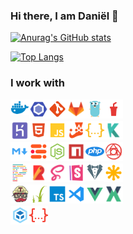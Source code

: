 ### Hi there, I am Daniël 👋


[![Anurag's GitHub stats](https://github-readme-stats.vercel.app/api?username=danielgroen&show_icons=true&theme=dark)](https://github.com/danielgroen/github-readme-stats)

[![Top Langs](https://github-readme-stats.vercel.app/api/top-langs/?username=danielgroen&theme=dark&layout=compact)](https://github.com/danielgroen/github-readme-stats)
</div>

<!-- TODO:: aanvullen -->
### I work with
<img width="30" align="left" src="./node_modules/material-icon-theme/icons/docker.svg">
<img width="30" align="left" src="./node_modules/material-icon-theme/icons/eslint.svg">
<img width="30" align="left" src="./node_modules/material-icon-theme/icons/git.svg">
<img width="30" align="left" src="./node_modules/material-icon-theme/icons/gitlab.svg">
<img width="30" align="left" src="./node_modules/material-icon-theme/icons/go_gopher.svg">
<img width="30" align="left" src="./node_modules/material-icon-theme/icons/gulp.svg"><br><br>
<img width="30" align="left" src="./node_modules/material-icon-theme/icons/heroku.svg">
<img width="30" align="left" src="./node_modules/material-icon-theme/icons/html.svg">
<img width="30" align="left" src="./node_modules/material-icon-theme/icons/javascript.svg">
<img width="30" align="left" src="./node_modules/material-icon-theme/icons/jest.svg">
<img width="30" align="left" src="./node_modules/material-icon-theme/icons/json.svg">
<img width="30" align="left" src="./node_modules/material-icon-theme/icons/karma.svg"><br><br>
<img width="30" align="left" src="./node_modules/material-icon-theme/icons/markdown.svg">
<img width="30" align="left" src="./node_modules/material-icon-theme/icons/mjml.svg">
<img width="30" align="left" src="./node_modules/material-icon-theme/icons/nodejs.svg">
<img width="30" align="left" src="./node_modules/material-icon-theme/icons/npm.svg">
<img width="30" align="left" src="./node_modules/material-icon-theme/icons/php.svg">
<img width="30" align="left" src="./node_modules/material-icon-theme/icons/postcss.svg"><br><br>
<img width="30" align="left" src="./node_modules/material-icon-theme/icons/prettier.svg">
<img width="30" align="left" src="./node_modules/material-icon-theme/icons/rollup.svg">
<img width="30" align="left" src="./node_modules/material-icon-theme/icons/sass.svg">
<img width="30" align="left" src="./node_modules/material-icon-theme/icons/storybook.svg">
<img width="30" align="left" src="./node_modules/material-icon-theme/icons/stylelint_light.svg">
<img width="30" align="left" src="./node_modules/material-icon-theme/icons/svg.svg"><br><br>
<img width="30" align="left" src="./node_modules/material-icon-theme/icons/travis.svg">
<img width="30" align="left" src="./node_modules/material-icon-theme/icons/twig.svg">
<img width="30" align="left" src="./node_modules/material-icon-theme/icons/typescript.svg">
<img width="30" align="left" src="./node_modules/material-icon-theme/icons/vscode.svg">
<img width="30" align="left" src="./node_modules/material-icon-theme/icons/vue.svg">
<img width="30" align="left" src="./node_modules/material-icon-theme/icons/vuex-store.svg"><br><br>
<img width="30" align="left" src="./node_modules/material-icon-theme/icons/webpack.svg">
<img width="30" align="left" src="./node_modules/material-icon-theme/icons/yaml.svg">